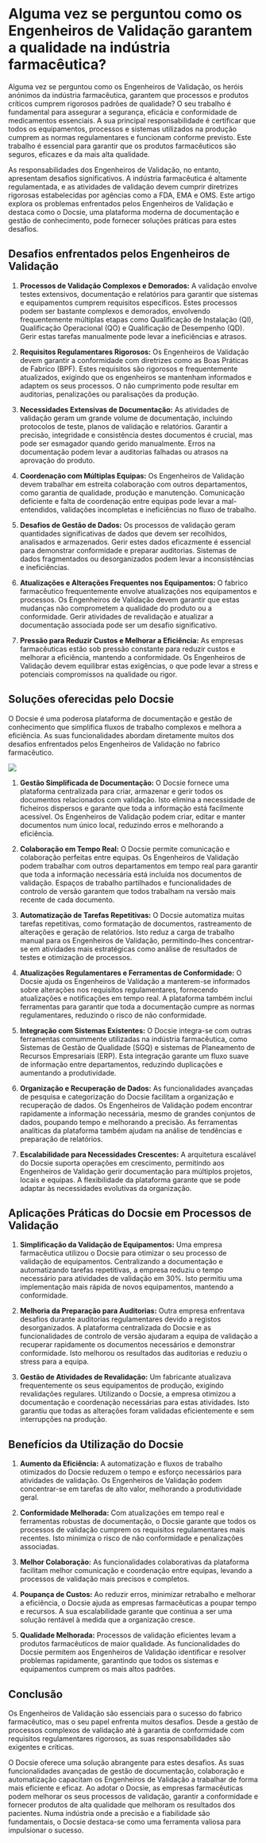 # Alguma vez se perguntou como os Engenheiros de Validação garantem a qualidade na indústria farmacêutica?

Alguma vez se perguntou como os Engenheiros de Validação, os heróis anónimos da indústria farmacêutica, garantem que processos e produtos críticos cumprem rigorosos padrões de qualidade? O seu trabalho é fundamental para assegurar a segurança, eficácia e conformidade de medicamentos essenciais. A sua principal responsabilidade é certificar que todos os equipamentos, processos e sistemas utilizados na produção cumprem as normas regulamentares e funcionam conforme previsto. Este trabalho é essencial para garantir que os produtos farmacêuticos são seguros, eficazes e da mais alta qualidade.

As responsabilidades dos Engenheiros de Validação, no entanto, apresentam desafios significativos. A indústria farmacêutica é altamente regulamentada, e as atividades de validação devem cumprir diretrizes rigorosas estabelecidas por agências como a FDA, EMA e OMS. Este artigo explora os problemas enfrentados pelos Engenheiros de Validação e destaca como o Docsie, uma plataforma moderna de documentação e gestão de conhecimento, pode fornecer soluções práticas para estes desafios.

## Desafios enfrentados pelos Engenheiros de Validação

1. **Processos de Validação Complexos e Demorados:** A validação envolve testes extensivos, documentação e relatórios para garantir que sistemas e equipamentos cumprem requisitos específicos. Estes processos podem ser bastante complexos e demorados, envolvendo frequentemente múltiplas etapas como Qualificação de Instalação (QI), Qualificação Operacional (QO) e Qualificação de Desempenho (QD). Gerir estas tarefas manualmente pode levar a ineficiências e atrasos.

2. **Requisitos Regulamentares Rigorosos:** Os Engenheiros de Validação devem garantir a conformidade com diretrizes como as Boas Práticas de Fabrico (BPF). Estes requisitos são rigorosos e frequentemente atualizados, exigindo que os engenheiros se mantenham informados e adaptem os seus processos. O não cumprimento pode resultar em auditorias, penalizações ou paralisações da produção.

3. **Necessidades Extensivas de Documentação:** As atividades de validação geram um grande volume de documentação, incluindo protocolos de teste, planos de validação e relatórios. Garantir a precisão, integridade e consistência destes documentos é crucial, mas pode ser esmagador quando gerido manualmente. Erros na documentação podem levar a auditorias falhadas ou atrasos na aprovação do produto.

4. **Coordenação com Múltiplas Equipas:** Os Engenheiros de Validação devem trabalhar em estreita colaboração com outros departamentos, como garantia de qualidade, produção e manutenção. Comunicação deficiente e falta de coordenação entre equipas pode levar a mal-entendidos, validações incompletas e ineficiências no fluxo de trabalho.

5. **Desafios de Gestão de Dados:** Os processos de validação geram quantidades significativas de dados que devem ser recolhidos, analisados e armazenados. Gerir estes dados eficazmente é essencial para demonstrar conformidade e preparar auditorias. Sistemas de dados fragmentados ou desorganizados podem levar a inconsistências e ineficiências.

6. **Atualizações e Alterações Frequentes nos Equipamentos:** O fabrico farmacêutico frequentemente envolve atualizações nos equipamentos e processos. Os Engenheiros de Validação devem garantir que estas mudanças não comprometem a qualidade do produto ou a conformidade. Gerir atividades de revalidação e atualizar a documentação associada pode ser um desafio significativo.

7. **Pressão para Reduzir Custos e Melhorar a Eficiência:** As empresas farmacêuticas estão sob pressão constante para reduzir custos e melhorar a eficiência, mantendo a conformidade. Os Engenheiros de Validação devem equilibrar estas exigências, o que pode levar a stress e potenciais compromissos na qualidade ou rigor.

## Soluções oferecidas pelo Docsie

O Docsie é uma poderosa plataforma de documentação e gestão de conhecimento que simplifica fluxos de trabalho complexos e melhora a eficiência. As suas funcionalidades abordam diretamente muitos dos desafios enfrentados pelos Engenheiros de Validação no fabrico farmacêutico.

![](https://cdn.docsie.io/workspace_PxAvC1Uenuc7ad6H3/doc_wn84Jkoc6hIMTO2eE/file_BHJXpHqWjORoAjhHF/validation_protocol_6748083d-ea95-726c-2a73-21f5be838937.jpg)

1. **Gestão Simplificada de Documentação:** O Docsie fornece uma plataforma centralizada para criar, armazenar e gerir todos os documentos relacionados com validação. Isto elimina a necessidade de ficheiros dispersos e garante que toda a informação está facilmente acessível. Os Engenheiros de Validação podem criar, editar e manter documentos num único local, reduzindo erros e melhorando a eficiência.

2. **Colaboração em Tempo Real:** O Docsie permite comunicação e colaboração perfeitas entre equipas. Os Engenheiros de Validação podem trabalhar com outros departamentos em tempo real para garantir que toda a informação necessária está incluída nos documentos de validação. Espaços de trabalho partilhados e funcionalidades de controlo de versão garantem que todos trabalham na versão mais recente de cada documento.

3. **Automatização de Tarefas Repetitivas:** O Docsie automatiza muitas tarefas repetitivas, como formatação de documentos, rastreamento de alterações e geração de relatórios. Isto reduz a carga de trabalho manual para os Engenheiros de Validação, permitindo-lhes concentrar-se em atividades mais estratégicas como análise de resultados de testes e otimização de processos.

4. **Atualizações Regulamentares e Ferramentas de Conformidade:** O Docsie ajuda os Engenheiros de Validação a manterem-se informados sobre alterações nos requisitos regulamentares, fornecendo atualizações e notificações em tempo real. A plataforma também inclui ferramentas para garantir que toda a documentação cumpre as normas regulamentares, reduzindo o risco de não conformidade.

5. **Integração com Sistemas Existentes:** O Docsie integra-se com outras ferramentas comummente utilizadas na indústria farmacêutica, como Sistemas de Gestão de Qualidade (SGQ) e sistemas de Planeamento de Recursos Empresariais (ERP). Esta integração garante um fluxo suave de informação entre departamentos, reduzindo duplicações e aumentando a produtividade.

6. **Organização e Recuperação de Dados:** As funcionalidades avançadas de pesquisa e categorização do Docsie facilitam a organização e recuperação de dados. Os Engenheiros de Validação podem encontrar rapidamente a informação necessária, mesmo de grandes conjuntos de dados, poupando tempo e melhorando a precisão. As ferramentas analíticas da plataforma também ajudam na análise de tendências e preparação de relatórios.

7. **Escalabilidade para Necessidades Crescentes:** A arquitetura escalável do Docsie suporta operações em crescimento, permitindo aos Engenheiros de Validação gerir documentação para múltiplos projetos, locais e equipas. A flexibilidade da plataforma garante que se pode adaptar às necessidades evolutivas da organização.

## Aplicações Práticas do Docsie em Processos de Validação

1. **Simplificação da Validação de Equipamentos:** Uma empresa farmacêutica utilizou o Docsie para otimizar o seu processo de validação de equipamentos. Centralizando a documentação e automatizando tarefas repetitivas, a empresa reduziu o tempo necessário para atividades de validação em 30%. Isto permitiu uma implementação mais rápida de novos equipamentos, mantendo a conformidade.

2. **Melhoria da Preparação para Auditorias:** Outra empresa enfrentava desafios durante auditorias regulamentares devido a registos desorganizados. A plataforma centralizada do Docsie e as funcionalidades de controlo de versão ajudaram a equipa de validação a recuperar rapidamente os documentos necessários e demonstrar conformidade. Isto melhorou os resultados das auditorias e reduziu o stress para a equipa.

3. **Gestão de Atividades de Revalidação:** Um fabricante atualizava frequentemente os seus equipamentos de produção, exigindo revalidações regulares. Utilizando o Docsie, a empresa otimizou a documentação e coordenação necessárias para estas atividades. Isto garantiu que todas as alterações foram validadas eficientemente e sem interrupções na produção.

## Benefícios da Utilização do Docsie

1. **Aumento da Eficiência:** A automatização e fluxos de trabalho otimizados do Docsie reduzem o tempo e esforço necessários para atividades de validação. Os Engenheiros de Validação podem concentrar-se em tarefas de alto valor, melhorando a produtividade geral.

2. **Conformidade Melhorada:** Com atualizações em tempo real e ferramentas robustas de documentação, o Docsie garante que todos os processos de validação cumprem os requisitos regulamentares mais recentes. Isto minimiza o risco de não conformidade e penalizações associadas.

3. **Melhor Colaboração:** As funcionalidades colaborativas da plataforma facilitam melhor comunicação e coordenação entre equipas, levando a processos de validação mais precisos e completos.

4. **Poupança de Custos:** Ao reduzir erros, minimizar retrabalho e melhorar a eficiência, o Docsie ajuda as empresas farmacêuticas a poupar tempo e recursos. A sua escalabilidade garante que continua a ser uma solução rentável à medida que a organização cresce.

5. **Qualidade Melhorada:** Processos de validação eficientes levam a produtos farmacêuticos de maior qualidade. As funcionalidades do Docsie permitem aos Engenheiros de Validação identificar e resolver problemas rapidamente, garantindo que todos os sistemas e equipamentos cumprem os mais altos padrões.

## Conclusão

Os Engenheiros de Validação são essenciais para o sucesso do fabrico farmacêutico, mas o seu papel enfrenta muitos desafios. Desde a gestão de processos complexos de validação até à garantia de conformidade com requisitos regulamentares rigorosos, as suas responsabilidades são exigentes e críticas.

O Docsie oferece uma solução abrangente para estes desafios. As suas funcionalidades avançadas de gestão de documentação, colaboração e automatização capacitam os Engenheiros de Validação a trabalhar de forma mais eficiente e eficaz. Ao adotar o Docsie, as empresas farmacêuticas podem melhorar os seus processos de validação, garantir a conformidade e fornecer produtos de alta qualidade que melhoram os resultados dos pacientes. Numa indústria onde a precisão e a fiabilidade são fundamentais, o Docsie destaca-se como uma ferramenta valiosa para impulsionar o sucesso.